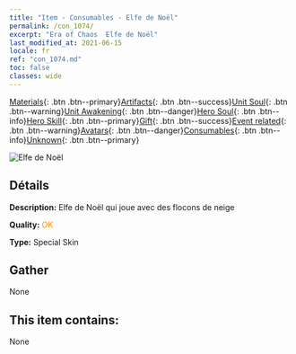 ```yaml
---
title: "Item - Consumables - Elfe de Noël"
permalink: /con_1074/
excerpt: "Era of Chaos  Elfe de Noël"
last_modified_at: 2021-06-15
locale: fr
ref: "con_1074.md"
toc: false
classes: wide
---
```

 [Materials](/ItemsFR/){: .btn .btn--primary}[Artifacts](/ItemsFR/Artifacts/){: .btn .btn--success}[Unit Soul](/ItemsFR/UnitSoul/){: .btn .btn--warning}[Unit Awakening](/ItemsFR/UnitAwakening/){: .btn .btn--danger}[Hero Soul](/ItemsFR/HeroSoul/){: .btn .btn--info}[Hero Skill](/ItemsFR/HeroSkill/){: .btn .btn--primary}[Gift](/ItemsFR/Gift/){: .btn .btn--success}[Event related](/ItemsFR/Events/){: .btn .btn--warning}[Avatars](/ItemsFR/Avatars/){: .btn .btn--danger}[Consumables](/ItemsFR/Consumables/){: .btn .btn--info}[Unknown](/ItemsFR/Unknown/){: .btn .btn--primary}

 ![Elfe de Noël](/images/h/h_MutareDrake5.jpg)

## Détails
 **Description:** Elfe de Noël qui joue avec des flocons de neige

 **Quality:** <span style="color: #FF8C00">OK</span>

 **Type:** Special Skin

## Gather

  None

## This item contains:

  None

